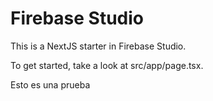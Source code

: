 # Firebase Studio

This is a NextJS starter in Firebase Studio.

To get started, take a look at src/app/page.tsx.

Esto es una prueba